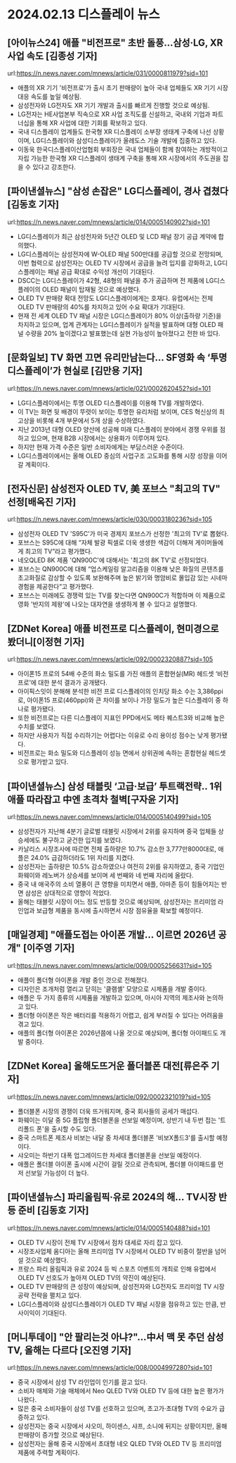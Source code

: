 # 2024.02.13 디스플레이 뉴스

## [아이뉴스24] 애플 "비전프로" 초반 돌풍…삼성·LG, XR 사업 속도 [김종성 기자]
url:https://n.news.naver.com/mnews/article/031/0000811979?sid=101
- 애플의 XR 기기 '비전프로'가 출시 초기 판매량이 높아 국내 업체들도 XR 기기 시장 대응 속도를 높일 예상됨.
- 삼성전자와 LG전자도 XR 기기 개발과 출시를 빠르게 진행할 것으로 예상됨.
- LG전자는 HE사업본부 직속으로 XR 사업 조직도를 신설하고, 국내외 기업과 파트너십을 통해 XR 사업에 대한 기회를 확보하고 있다.
- 국내 디스플레이 업계들도 한국형 XR 디스플레이 소부장 생태계 구축에 나선 상황이며, LG디스플레이와 삼성디스플레이가 올레도스 기술 개발에 집중하고 있다.
- 이동욱 한국디스플레이산업협회 부회장은 국내 업체들이 함께 참여하는 개방적이고 자립 가능한 한국형 XR 디스플레이 생태계 구축을 통해 XR 시장에서의 주도권을 잡을 수 있다고 강조한다.

## [파이낸셜뉴스] "삼성 손잡은" LG디스플레이, 경사 겹쳤다[김동호 기자]
url:https://n.news.naver.com/mnews/article/014/0005140902?sid=101
- LG디스플레이가 최근 삼성전자와 5년간 OLED 및 LCD 패널 장기 공급 계약에 합의했다.
- LG디스플레이는 삼성전자에 W-OLED 패널 500만대를 공급할 것으로 전망되며, 이번 협력으로 삼성전자는 OLED TV 시장에서 공급을 늘려 입지를 강화하고, LG디스플레이는 패널 공급 확대로 수익성 개선이 기대된다.
- DSCC는 LG디스플레이가 42형, 48형의 패널을 추가 공급하며 전 제품에 LG디스플레이의 OLED 패널이 탑재될 것으로 예상했다.
- OLED TV 판매량 확대 전망도 LG디스플레이에게는 호재다. 유럽에서는 전체 OLED TV 판매량의 40%를 차지하고 있어 수요 확대가 기대된다.
- 현재 전 세계 OLED TV 패널 시장은 LG디스플레이가 80% 이상(출하량 기준)을 차지하고 있으며, 업계 관계자는 LG디스플레이가 실적을 발표하며 대형 OLED 패널 수량을 20% 높이겠다고 발표했는데 실현 가능성이 높아졌다고 전한 바 있다.

## [문화일보] TV 화면 끄면 유리만남는다… SF영화 속 ‘투명 디스플레이’가 현실로 [김만용 기자]
url:https://n.news.naver.com/mnews/article/021/0002620452?sid=101
- LG디스플레이에서는 투명 OLED 디스플레이를 이용해 TV를 개발하였다.
- 이 TV는 화면 뒷 배경이 뚜렷이 보이는 투명한 유리처럼 보이며, CES 혁신상의 최고상을 비롯해 4개 부문에서 5개 상을 수상하였다.
- 지난 2013년 대형 OLED 양산에 성공해 미래 디스플레이 분야에서 경쟁 우위를 점하고 있으며, 현재 B2B 시장에서는 상용화가 이루어져 있다.
- 하지만 현재 가격 수준은 일반 소비자에게는 부담스러운 수준이다.
- LG디스플레이에서는 올해 OLED 중심의 사업구조 고도화를 통해 시장 성장을 이어갈 계획이다.

## [전자신문] 삼성전자 OLED TV, 美 포브스 "최고의 TV" 선정[배옥진 기자]
url:https://n.news.naver.com/mnews/article/030/0003180236?sid=105
- 삼성전자 OLED TV 'S95C'가 미국 경제지 포브스가 선정한 '최고의 TV'로 뽑혔다.
- 포브스는 S95C에 대해 “자체 발광 픽셀로 더욱 생생한 색감이 더해져 게이머들에게 최고의 TV”라고 평가했다.
- 네오QLED 8K 제품 'QN900C'에 대해서는 '최고의 8K TV'로 선정되었다.
- 포브스는 QN900C에 대해 “업스케일링 알고리즘을 이용해 낮은 화질의 콘텐츠를 초고화질로 감상할 수 있도록 보완해주며 높은 밝기와 명암비로 몰입감 있는 시네마 경험을 제공한다”고 평가했다.
- 포브스는 미래에도 경쟁력 있는 TV를 찾는다면 QN900C가 적합하며 이 제품으로 영화 '반지의 제왕'에 나오는 대자연을 생생하게 볼 수 있다고 설명했다.

## [ZDNet Korea] 애플 비전프로 디스플레이, 현미경으로 봤더니[이정현 기자]
url:https://n.news.naver.com/mnews/article/092/0002320887?sid=105
- 아이폰15 프로의 54배 수준의 화소 밀도를 가진 애플의 혼합현실(MR) 헤드셋 ‘비전프로’에 대한 분석 결과가 공개됐다.
- 아이픽스잇이 분해해 분석한 비전 프로 디스플레이의 인치당 화소 수는 3,386ppi로, 아이폰15 프로(460ppi)와 큰 차이를 보이나 가장 밀도가 높은 디스플레이 중 하나로 평가됐다.
- 또한 비전프로는 다른 디스플레이 지표인 PPD에서도 메타 퀘스트3와 비교해 높은 수치를 보였다.
- 하지만 사용자가 직접 수리하기는 어렵다는 이유로 수리 용이성 점수는 낮게 평가됐다.
- 비전프로는 화소 밀도와 디스플레이 성능 면에서 상위권에 속하는 혼합현실 헤드셋으로 평가받고 있다.

## [파이낸셜뉴스] 삼성 태블릿 ‘고급·보급’ 투트랙전략.. 1위 애플 따라잡고 中엔 초격차 철벽[구자윤 기자]
url:https://n.news.naver.com/mnews/article/014/0005140499?sid=105
- 삼성전자가 지난해 4분기 글로벌 태블릿 시장에서 2위를 유지하며 중국 업체들 상승세에도 불구하고 굳건한 입지를 보였다.
- 카날리스 시장조사에 따르면 전체 출하량은 10.7% 감소한 3,777만8000대로, 애플은 24.0% 급감하더라도 1위 자리를 지켰다.
- 삼성전자는 출하량은 10.5% 감소하였으나 여전히 2위를 유지하였고, 중국 기업인 화웨이와 레노버가 상승세를 보이며 세 번째와 네 번째 자리에 올랐다.
- 중국 내 애국주의 소비 열풍이 큰 영향을 미치면서 애플, 아마존 등이 힘들어지는 반면 삼성은 상대적으로 영향이 적었다.
- 올해는 태블릿 시장이 어느 정도 반등할 것으로 예상되며, 삼성전자는 프리미엄 라인업과 보급형 제품을 동시에 출시하면서 시장 점유율을 확보할 예정이다.

## [매일경제] "애플도접는 아이폰 개발… 이르면 2026년 공개" [이주영 기자]
url:https://n.news.naver.com/mnews/article/009/0005256631?sid=105
- 애플이 폴더형 아이폰을 개발 중인 것으로 전해졌다.
- 디자인은 조개처럼 열리고 닫히는 '클램셸' 모양으로 시제품을 개발 중이다.
- 애플은 두 가지 종류의 시제품을 개발하고 있으며, 아시아 지역의 제조사와 논의하고 있다.
- 폴더형 아이폰은 작은 배터리를 적용하기 어렵고, 쉽게 부러질 수 있다는 어려움을 겪고 있다.
- 애플의 폴더형 아이폰은 2026년쯤에 나올 것으로 예상되며, 폴더형 아이패드도 개발 중이다.

## [ZDNet Korea] 올해도뜨거운 폴더블폰 대전[류은주 기자]
url:https://n.news.naver.com/mnews/article/092/0002321019?sid=105
- 폴더블폰 시장의 경쟁이 더욱 뜨거워지며, 중국 회사들의 공세가 매섭다.
- 화웨이는 이달 중 5G 플립형 폴더블폰을 선보일 예정이며, 상반기 내 두번 접는 '트리폴드 폰'을 출시할 수도 있다.
- 중국 스마트폰 제조사 비보는 내달 중 차세대 폴더블폰 '비보X폴드3'를 출시할 예정이다.
- 샤오미는 하반기 대폭 업그레이드한 차세대 폴더블폰을 선보일 예정이다.
- 애플은 폴더블 아이폰 출시에 시간이 걸릴 것으로 관측되며, 폴더블 아이패드를 먼저 선보일 가능성이 더 높다.

## [파이낸셜뉴스] 파리올림픽·유로 2024의 해… TV시장 반등 준비 [김동호 기자]
url:https://n.news.naver.com/mnews/article/014/0005140488?sid=101
- OLED TV 시장이 전체 TV 시장에서 점차 대세로 자리 잡고 있다.
- 시장조사업체 옴디아는 올해 프리미엄 TV 시장에서 OLED TV 비중이 절반을 넘어설 것으로 예상했다.
- 프랑스 파리 올림픽과 유로 2024 등 빅 스포츠 이벤트의 개최로 인해 유럽에서 OLED TV 선호도가 높아져 OLED TV의 약진이 예상된다.
- OLED TV 판매량의 큰 성장이 예상되며, 삼성전자와 LG전자도 프리미엄 TV 시장 공략 전략을 펼치고 있다.
- LG디스플레이와 삼성디스플레이가 OLED TV 패널 시장을 점유하고 있는 만큼, 반사이익이 기대된다.

## [머니투데이] "안 팔리는것 아냐?"…中서 맥 못 추던 삼성 TV, 올해는 다르다 [오진영 기자]
url:https://n.news.naver.com/mnews/article/008/0004997280?sid=101
- 중국 시장에서 삼성 TV 라인업이 인기를 끌고 있다.
- 소비자 매체와 기술 매체에서 Neo QLED TV와 OLED TV 등에 대한 높은 평가가 나왔다.
- 많은 중국 소비자들이 삼성 TV를 선호하고 있으며, 초고가·초대형 TV의 수요가 급증하고 있다.
- 삼성전자는 중국 시장에서 샤오미, 하이센스, 샤프, 소니에 뒤지는 상황이지만, 올해 판매량이 증가할 것으로 예상된다.
- 삼성전자는 올해 중국 시장에서 초대형 네오 QLED TV와 OLED TV 등 프리미엄 제품에 주력할 계획이다.